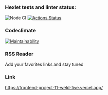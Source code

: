 ### Hexlet tests and linter status:
![Node CI](https://github.com/Viltorn/frontend-project-11/actions/workflows/nodejs.yml/badge.svg)
[![Actions Status](https://github.com/Viltorn/frontend-project-11/workflows/hexlet-check/badge.svg)](https://github.com/Viltorn/frontend-project-11/actions)
### Codeclimate
[![Maintainability](https://api.codeclimate.com/v1/badges/d00b54facb37c6439678/maintainability)](https://codeclimate.com/github/Viltorn/frontend-project-11/maintainability)

### RSS Reader
Add your favorites links and stay tuned
### Link
https://frontend-project-11-weld-five.vercel.app/